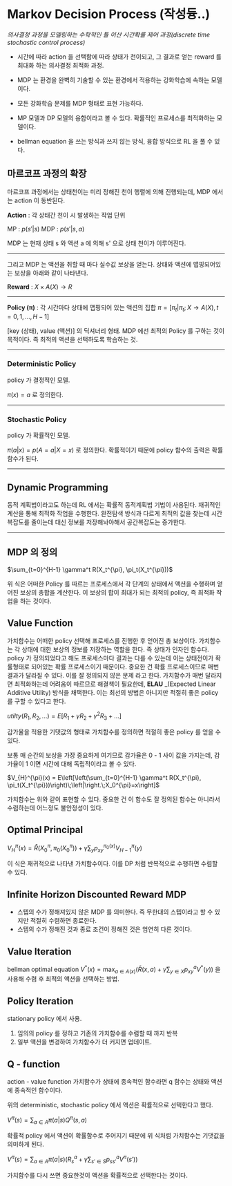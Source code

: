 # Markov Decision Process (작성듕..)

*의사결정 과정을 모델링하는 수학적인 틀*
*이산 시간확률 제어 과정(discrete time stochastic control process)*

- 시간에 따라 action 을 선택함에 따라 상태가 천이되고, 그 결과로 얻는 reward 를 최대화 하는 의사결정 최적화 과정.

- MDP 는 환경을 완벽히 기술할 수 있는 환경에서 적용하는 강화학습에 속하는 모델이다.

- 모든 강화학습 문제를 MDP 형태로 표현 가능하다.

- MP 모델과 DP 모델의 융합이라고 볼 수 있다. 확률적인 프로세스를 최적화하는 모델이다.

- bellman equation 을 쓰는 방식과 쓰지 않는 방식, 융합 방식으로 RL 을 풀 수 있다.

## 마르코프 과정의 확장

마르코프 과정에서는 상태천이는 미리 정해진 천이 행렬에 의해 진행되는데, MDP 에서는 action 이 동반된다.

**Action** : 각 상태간 천이 시 발생하는 작업 단위

MP		: $p(s'|s)$
MDP	: $p(s'|s,a)$

MDP 는 현재 상태 s 와 액션 a 에 의해 s' 으로 상태 천이가 이루어진다.

---
그리고 MDP 는 액션을 취할 때 마다 실수값 보상을 얻는다.
상태와 액션에 맵핑되어있는 보상을 아래와 같이 나타낸다.

**Reward** : $X×A(X)→R$

---
**Policy (π)** : 각 시간마다 상태에 맵핑되어 있는 액션의 집합
$π=[{π_t|π_t;X→A(X),t={0,1,...,H−1}}]$

[key (상태), value (액션)] 의 딕셔너리 형태.
MDP 에선 최적의 Policy 를 구하는 것이 목적이다.
즉 최적의 액션을 선택하도록 학습하는 것.

---
### Deterministic Policy

policy 가 결정적인 모델.

$π(x)=a$ 로 정의한다.

---
### Stochastic Policy
policy 가 확률적인 모델.

$π(a|x)=p(A=a|X=x)$ 로 정의한다.
확률적이기 때문에 policy 함수의 출력은 확률함수가 된다.

---
## Dynamic Programming

동적 계획법이라고도 하는데 RL 에서는 확률적 동적계획법 기법이 사용된다. 
재귀적인 계산을 통해 최적화 작업을 수행한다. 
완전탐색 방식과 다르게 최적의 값을 찾는데 시간복잡도를 줄이는데 대신 정보를 저장해놔야해서 공간복잡도는 증가한다.


---
## MDP 의 정의

$\sum_{t=0}^{H-1} \gamma^t R(X_t^{\pi}, \pi_t(X_t^{\pi}))$

위 식은 어떠한 Policy 를 따르는 프로세스에서 각 단계의 상태에서 액션을 수행하며 얻어진 보상의 총합을 계산한다. 
이 보상의 합이 최대가 되는 최적의 policy, 즉 최적화 작업을 하는 것이다.


## Value Function

가치함수는 어떠한 policy 선택해 프로세스를 진행한 후 얻어진 총 보상이다.
가치함수는 각 상태에 대한 보상의 정보를 저장하는 역할을 한다. 즉 상태가 인자인 함수다.
policy 가 정의되었다고 해도 프로세스마다 결과는 다를 수 있는데 이는 상태전이가 확률형태로 되어있는 확률 프로세스이기 때문이다. 
중요한 건 확률 프로세스이므로 매번 결과가 달라질 수 있다. 이를 잘 정의되지 않은 문제 라고 한다. 가치함수가 매번 달라지면 최적화하는데 어려움이 따르므로 해결책이 필요한데, **ELAU**  _(Expected Linear Additive Utility) 방식을 채택한다. 이는 최선의 방법은 아니지만 적절히 좋은 policy 를 구할 수 있다고 한다. 

$utilty(R_1, R_2,...) = E[R_1 + \gamma R_2 + \gamma^2 R_3 + ...]$

감가율을 적용한 기댓값의 형태로 가치함수를 정의하면 적절히 좋은 policy 를 얻을 수있다.

보통 매 순간의 보상을 가장 중요하게 여기므로 감가율은 0 - 1 사이 값을 가지는데, 감가율이 1 이면 시간에 대해 독립적이라고 볼 수 있다.


$V_{H}^{\pi}(x) = E\left[\left(\sum_{t=0}^{H-1} \gamma^t R(X_t^{\pi}, \pi_t(X_t^{\pi}))\right)\;\left|\right.\;X_0^{\pi}=x\right]$

가치함수는 위와 같이 표현할 수 있다. 중요한 건 이 함수도 잘 정의된 함수는 아니라서 수렴하는데 어느정도 불안정성이 있다.

## Optimal Principal
$V_{H}^{\pi}(x) = \bar{R}(X_0^{\pi}, \pi_0(X_0^{\pi})) + \gamma \sum_y p_{xy}^{\pi_0(x)} V_{H-1}^{\pi}(y)$

이 식은 재귀적으로 나타낸 가치함수이다. 이를 DP 처럼 반복적으로 수행하면 수렴할 수 있다. 

## Infinite Horizon Discounted  Reward MDP
- 스텝의 수가 정해져있지 않은 MDP 를 의미한다. 즉 무한대의 스텝이라고 할 수 있지만 적절히 수렴하면 종료한다. 
- 스텝의 수가 정해진 것과 종료 조건이 정해진 것은 엄연히 다른 것이다.



## Value Iteration
bellman optimal equation
$V^*(x) = \max_{a\in A(x)}\left(\bar{R}(x, a) + \gamma\sum_{y\in X}p_{xy}^a V^*(y)\right)$
을 사용해 수렴 후 최적의 액션을 선택하는 방법. 

## Policy Iteration
stationary policy 에서 사용.

1. 임의의 policy 를 정하고 기존의 가치함수를 수렴할 때 까지 반복
2. 일부 액션을 변경하여 가치함수가 더 커지면 업데이트.

## Q - function
action - value function
가치함수가 상태에 종속적인 함수라면 q 함수는 상태와 액션에 종속적인 함수이다.

위의 deterministic, stochastic policy 에서 액션은 확률적으로 선택한다고 했다.

$V^{\pi}(s) = \sum_{a \in A} \pi(a|s)Q^{\pi}(s, a)$

확률적 policy 에서 액션이 확률함수로 주어지기 때문에 위 식처럼 가치함수는 기댓값을 의미하게 된다.

$V^{\pi}(s) = \sum_{a \in A}\pi(a|s)\left(R^a_s + \gamma\sum_{s' \in S} p_{ss'}^{a} V^{\pi}(s')\right)$

가치함수를 다시 쓰면 중요한것이 액션을 확률적으로 선택한다는 것이다.
